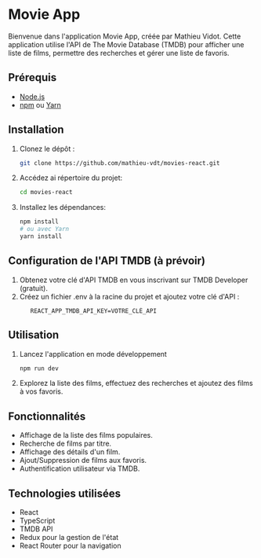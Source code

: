 # Movie App

Bienvenue dans l'application Movie App, créée par Mathieu Vidot. Cette application utilise l'API de The Movie Database (TMDB) pour afficher une liste de films, permettre des recherches et gérer une liste de favoris.

## Prérequis

- [Node.js](https://nodejs.org/)
- [npm](https://www.npmjs.com/) ou [Yarn](https://yarnpkg.com/)

## Installation

1. Clonez le dépôt :

   ```bash
   git clone https://github.com/mathieu-vdt/movies-react.git

2. Accédez ai répertoire du projet:
   ```bash
   cd movies-react

3. Installez les dépendances:
   ```bash
   npm install
   # ou avec Yarn
   yarn install

## Configuration de l'API TMDB (à prévoir)

1. Obtenez votre clé d'API TMDB en vous inscrivant sur TMDB Developer (gratuit).
2. Créez un fichier .env à la racine du projet et ajoutez votre clé d'API :
   ```env
      REACT_APP_TMDB_API_KEY=VOTRE_CLÉ_API

## Utilisation
1. Lancez l'application en mode développement
   ```bash
   npm run dev
   
2. Explorez la liste des films, effectuez des recherches et ajoutez des films à vos favoris.

## Fonctionnalités
   - Affichage de la liste des films populaires.
   - Recherche de films par titre.
   - Affichage des détails d'un film.
   - Ajout/Suppression de films aux favoris.
   - Authentification utilisateur via TMDB.

## Technologies utilisées
   - React
   - TypeScript
   -  TMDB API
   -  Redux pour la gestion de l'état
   -  React Router pour la navigation
